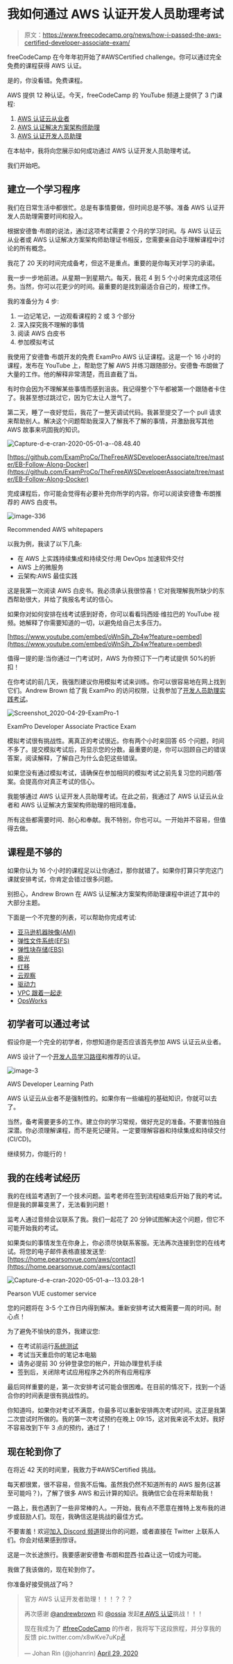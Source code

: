 # 我如何通过 AWS 认证开发人员助理考试

> 原文：<https://www.freecodecamp.org/news/how-i-passed-the-aws-certified-developer-associate-exam/>

freeCodeCamp 在今年年初开始了#AWSCertified challenge。你可以通过完全免费的课程获得 AWS 认证。

是的，你没看错。免费课程。

AWS 提供 12 种认证。今天，freeCodeCamp 的 YouTube 频道上提供了 3 门课程:

1.  [AWS 认证云从业者](https://www.freecodecamp.org/news/aws-certified-cloud-practitioner-training-2019-free-video-course/)
2.  [AWS 认证解决方案架构师助理](https://www.freecodecamp.org/news/pass-the-aws-certified-solutions-architect-exam-with-this-free-10-hour-course/)
3.  [AWS 认证开发人员助理](https://www.freecodecamp.org/news/pass-the-aws-developer-associate-exam-with-this-free-16-hour-course/)

在本帖中，我将向您展示如何成功通过 AWS 认证开发人员助理考试。

我们开始吧。

## 建立一个学习程序

我们在日常生活中都很忙。总是有事情要做，但时间总是不够。准备 AWS 认证开发人员助理需要时间和投入。

根据安德鲁·布朗的说法，通过这项考试需要 2 个月的学习时间。与 AWS 认证云从业者或 AWS 认证解决方案架构师助理证书相反，您需要亲自动手理解课程中讨论的所有概念。

我花了 20 天的时间完成备考，但这不是重点。重要的是你每天对学习的承诺。

我一步一步地前进。从星期一到星期六。每天，我花 4 到 5 个小时来完成这项任务。当然，你可以花更少的时间。最重要的是找到最适合自己的，规律工作。

我的准备分为 4 步:

1.  一边记笔记，一边观看课程的 2 或 3 个部分
2.  深入探究我不理解的事情
3.  阅读 AWS 白皮书
4.  参加模拟考试

我使用了安德鲁·布朗开发的免费 ExamPro AWS 认证课程。这是一个 16 小时的课程，发布在 YouTube 上，帮助您了解 AWS 并练习跟随部分。安德鲁·布朗做了大量的工作。他的解释非常清楚，而且直截了当。

有时你会因为不理解某些事情而感到沮丧。我记得整个下午都被第一个跟随者卡住了。我甚至想过跳过它，因为它太让人泄气了。

第二天，睡了一夜好觉后，我花了一整天调试代码。我甚至提交了一个 pull 请求来帮助别人。解决这个问题帮助我深入了解我不了解的事情，并激励我写其他 AWS 故事来巩固我的知识。

![Capture-d-e-cran-2020-05-01-a--08.48.40](img/44b7bef8e6d0832786f05b442c5004f0.png)

[https://github.com/ExamProCo/TheFreeAWSDeveloperAssociate/tree/master/EB-Follow-Along-Docker](https://github.com/ExamProCo/TheFreeAWSDeveloperAssociate/tree/master/EB-Follow-Along-Docker)

完成课程后，你可能会觉得有必要补充你所学的内容。你可以阅读安德鲁·布朗推荐的 AWS 白皮书。

![image-336](img/895d5bcf5ba9899278a3eba8ae2d15c8.png)

Recommended AWS whitepapers

以我为例，我读了以下几条:

*   在 AWS 上实践持续集成和持续交付:用 DevOps 加速软件交付
*   AWS 上的微服务
*   云架构:AWS 最佳实践

这是我第一次阅读 AWS 白皮书。我必须承认我很惊喜！它对我理解我所缺少的东西帮助很大，并给了我报名考试的信心。

如果你对如何安排在线考试感到好奇，你可以看看玛西娅·维拉巴的 YouTube 视频。她解释了你需要知道的一切，以避免给自己太多压力。

[https://www.youtube.com/embed/oWnSjh_Zb4w?feature=oembed](https://www.youtube.com/embed/oWnSjh_Zb4w?feature=oembed)

值得一提的是:当你通过一门考试时，AWS 为你预订下一门考试提供 50%的折扣！

在你考试的前几天，我强烈建议你用模拟考试来训练。你可以很容易地在网上找到它们。Andrew Brown 给了我 ExamPro 的访问权限，让我参加了[开发人员助理实践考试](https://www.exampro.co/aws-exam-developer-associate)。

![Screenshot_2020-04-29-ExamPro-1](img/f713aec492dab0d668885578d577e8cc.png)

ExamPro Developer Associate Practice Exam

模拟考试很有挑战性。离真正的考试很近。你有两个小时来回答 65 个问题，时间不多了。提交模拟考试后，将显示您的分数。最重要的是，你可以回顾自己的错误答案，阅读解释，了解自己为什么会犯这些错误。

如果您没有通过模拟考试，请确保在参加相同的模拟考试之前先复习您的问题/答案。会提高你对真正考试的信心。

我能够通过 AWS 认证开发人员助理考试。在此之前，我通过了 AWS 认证云从业者和 AWS 认证解决方案架构师助理的相同准备。

所有这些都需要时间、耐心和奉献。我不特别，你也可以。一开始并不容易，但值得去做。

## 课程是不够的

如果你认为 16 个小时的课程足以让你通过，那你就错了。如果你打算只学完这门课就安排考试，你肯定会错过很多问题。

别担心，Andrew Brown 在 AWS 认证解决方案架构师助理课程中讲述了其中的大部分主题。

下面是一个不完整的列表，可以帮助你完成考试:

*   [亚马逊机器映像(AMI)](https://www.youtube.com/watch?v=Ia-UEYYR44s&t=14860s)
*   [弹性文件系统(EFS)](https://www.youtube.com/watch?v=Ia-UEYYR44s&t=20360s)
*   [弹性块存储(EBS)](https://www.youtube.com/watch?v=Ia-UEYYR44s&t=21037s)
*   [极光](https://www.youtube.com/watch?v=Ia-UEYYR44s&t=25334s)
*   [红移](https://www.youtube.com/watch?v=Ia-UEYYR44s&t=25678s)
*   [云观察](https://www.youtube.com/watch?v=Ia-UEYYR44s&t=27214s)
*   [驱动力](https://www.youtube.com/watch?v=Ia-UEYYR44s&t=33289s)
*   [VPC 跟着一起走](https://www.youtube.com/watch?v=Ia-UEYYR44s&t=6270s)
*   [OpsWorks](https://docs.aws.amazon.com/opsworks/latest/userguide/welcome.html)

## 初学者可以通过考试

假设你是一个完全的初学者，你想知道你是否应该首先参加 AWS 认证云从业者。

AWS 设计了一个[开发人员学习路径](https://aws.amazon.com/training/path-developing/)和推荐的认证。

![image-3](img/16a55308bd760b57040fd1544f6b9dd7.png)

AWS Developer Learning Path

AWS 认证云从业者不是强制性的。如果你有一些编程的基础知识，你就可以去了。

当然，备考需要更多的工作。建立你的学习常规，做好充足的准备。不要害怕独自深潜。你必须理解课程，而不是死记硬背。一定要理解容器和持续集成和持续交付(CI/CD)。

继续努力，你能行的！

## 我的在线考试经历

我的在线监考遇到了一个技术问题。监考老师在签到流程结束后开始了我的考试。但是我的屏幕变黑了，无法看到问题！

监考人通过音频会议联系了我。我们一起花了 20 分钟试图解决这个问题，但它不可能开始我的考试。

如果类似的事情发生在你身上，你必须尽快联系客服。无法再次连接到您的在线考试。将您的电子邮件表格直接发送至:[https://home.pearsonvue.com/aws/contact](https://home.pearsonvue.com/aws/contact)

![Capture-d-e-cran-2020-05-01-a--13.03.28-1](img/c9086cea67e3674b818d2204a01d2faf.png)

Pearson VUE customer service

您的问题将在 3-5 个工作日内得到解决。重新安排考试大概需要一周的时间。耐心点！

为了避免不愉快的意外，我建议您:

*   在考试前运行[系统测试](https://home.pearsonvue.com/aws/onvue)
*   考试当天重启你的笔记本电脑
*   请务必提前 30 分钟登录您的帐户，开始办理登机手续
*   签到后，关闭除考试应用程序之外的所有应用程序

最后同样重要的是，第一次安排考试可能会很困难。在目前的情况下，找到一个适合你的时间表是很有挑战性的。

你知道吗，如果你对考试不满意，你最多可以重新安排两次考试时间。这正是我第二次尝试时所做的。我的第一次考试预约在晚上 09:15，这对我来说不太好。我好不容易改到下午 3 点的预约，通过了！

## 现在轮到你了

在将近 42 天的时间里，我致力于#AWSCertified 挑战。

每天都很累，很不容易，但我不后悔。虽然我仍然不知道所有的 AWS 服务(这甚至可能吗？)，了解了很多 AWS 和云计算的知识。我确信它会在将来帮助我！

一路上，我也遇到了一些非常棒的人。一开始，我有点不愿意在推特上发布我的进步或鼓励人们。现在，我确信这是挑战的最佳方式。

不要害羞！欢迎[加入 Discord 频道](https://discord.gg/nfwweUG)提出你的问题，或者直接在 Twitter 上联系人们。你会对结果感到惊讶。

这是一次长途旅行。我要感谢安德鲁·布朗和昆西·拉森让这一切成为可能。

我做了我该做的，现在轮到你了。

你准备好接受挑战了吗？

> 官方 AWS 认证开发者助理！！！？？？
> 
> 再次感谢 [@andrewbrown](https://twitter.com/andrewbrown?ref_src=twsrc%5Etfw) 和 [@ossia](https://twitter.com/ossia?ref_src=twsrc%5Etfw) 发起[# AWS 认证](https://twitter.com/hashtag/AWSCertified?src=hash&ref_src=twsrc%5Etfw)挑战！！！
> 
> 现在我成为了 [#freeCodeCamp](https://twitter.com/hashtag/freeCodeCamp?src=hash&ref_src=twsrc%5Etfw) 的作者，我将写下这段旅程，并分享我的反馈 pic.twitter.com/x8wKve7uKp[✌️](https://t.co/x8wKve7uKp)
> 
> — Johan Rin (@johanrin) [April 29, 2020](https://twitter.com/johanrin/status/1255439034060546048?ref_src=twsrc%5Etfw)